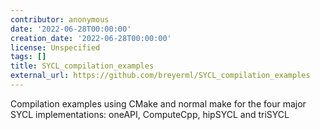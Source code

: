 ```yaml
---
contributor: anonymous
date: '2022-06-28T00:00:00'
creation_date: '2022-06-28T00:00:00'
license: Unspecified
tags: []
title: SYCL_compilation_examples
external_url: https://github.com/breyerml/SYCL_compilation_examples
---
```


Compilation examples using CMake and normal make for the four major SYCL implementations: oneAPI, ComputeCpp, hipSYCL
and triSYCL

